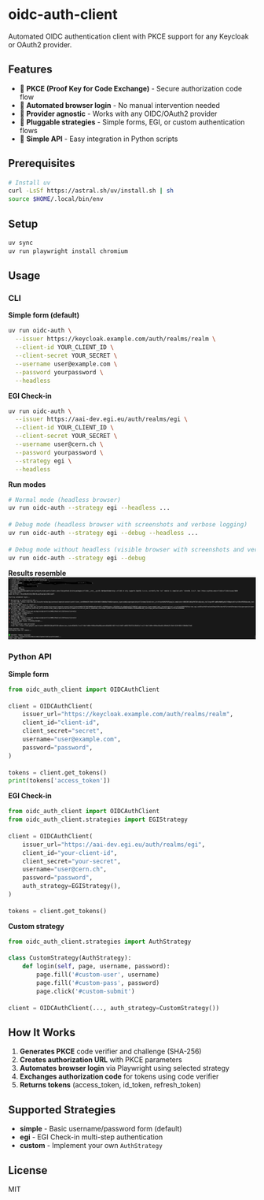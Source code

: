 # oidc-auth-client

Automated OIDC authentication client with PKCE support for any Keycloak or OAuth2 provider.

## Features

- 🔐 **PKCE (Proof Key for Code Exchange)** - Secure authorization code flow
- 🤖 **Automated browser login** - No manual intervention needed
- 🔌 **Provider agnostic** - Works with any OIDC/OAuth2 provider
- 🎯 **Pluggable strategies** - Simple forms, EGI, or custom authentication flows
- 🐍 **Simple API** - Easy integration in Python scripts

## Prerequisites

```bash
# Install uv
curl -LsSf https://astral.sh/uv/install.sh | sh
source $HOME/.local/bin/env
```

## Setup

```bash
uv sync
uv run playwright install chromium
```

## Usage

### CLI

**Simple form (default)**
```bash
uv run oidc-auth \
  --issuer https://keycloak.example.com/auth/realms/realm \
  --client-id YOUR_CLIENT_ID \
  --client-secret YOUR_SECRET \
  --username user@example.com \
  --password yourpassword \
  --headless
```

**EGI Check-in**
```bash
uv run oidc-auth \
  --issuer https://aai-dev.egi.eu/auth/realms/egi \
  --client-id YOUR_CLIENT_ID \
  --client-secret YOUR_SECRET \
  --username user@cern.ch \
  --password yourpassword \
  --strategy egi \
  --headless
```

**Run modes**
```bash
# Normal mode (headless browser)
uv run oidc-auth --strategy egi --headless ...

# Debug mode (headless browser with screenshots and verbose logging)
uv run oidc-auth --strategy egi --debug --headless ...

# Debug mode without headless (visible browser with screenshots and verbose logging)
uv run oidc-auth --strategy egi --debug
```

**Results resemble**
![](./images/result.png)


### Python API

**Simple form**
```python
from oidc_auth_client import OIDCAuthClient

client = OIDCAuthClient(
    issuer_url="https://keycloak.example.com/auth/realms/realm",
    client_id="client-id",
    client_secret="secret",
    username="user@example.com",
    password="password",
)

tokens = client.get_tokens()
print(tokens['access_token'])
```

**EGI Check-in**
```python
from oidc_auth_client import OIDCAuthClient
from oidc_auth_client.strategies import EGIStrategy

client = OIDCAuthClient(
    issuer_url="https://aai-dev.egi.eu/auth/realms/egi",
    client_id="your-client-id",
    client_secret="your-secret",
    username="user@cern.ch",
    password="password",
    auth_strategy=EGIStrategy(),
)

tokens = client.get_tokens()
```

**Custom strategy**
```python
from oidc_auth_client.strategies import AuthStrategy

class CustomStrategy(AuthStrategy):
    def login(self, page, username, password):
        page.fill('#custom-user', username)
        page.fill('#custom-pass', password)
        page.click('#custom-submit')

client = OIDCAuthClient(..., auth_strategy=CustomStrategy())
```

## How It Works

1. **Generates PKCE** code verifier and challenge (SHA-256)
2. **Creates authorization URL** with PKCE parameters
3. **Automates browser login** via Playwright using selected strategy
4. **Exchanges authorization code** for tokens using code verifier
5. **Returns tokens** (access_token, id_token, refresh_token)

## Supported Strategies

- **simple** - Basic username/password form (default)
- **egi** - EGI Check-in multi-step authentication
- **custom** - Implement your own `AuthStrategy`

## License

MIT
